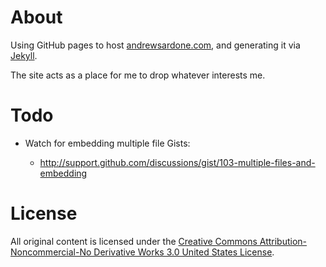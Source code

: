 About
=====

Using GitHub pages to host [andrewsardone.com](http://andrewsardone.com), and generating it via [Jekyll](http://github.com/mojombo/jekyll/tree/master).

The site acts as a place for me to drop whatever interests me.

Todo
====

- Watch for embedding multiple file Gists:

  - http://support.github.com/discussions/gist/103-multiple-files-and-embedding

License
=======

All original content is licensed under the [Creative Commons Attribution-Noncommercial-No Derivative Works 3.0 United States License](http://creativecommons.org/licenses/by-nc-nd/3.0/us/).
